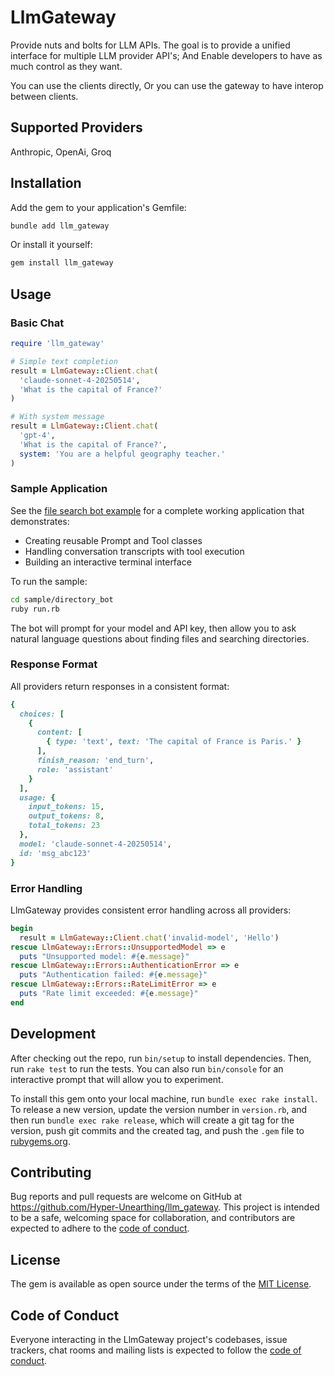 # LlmGateway

Provide nuts and bolts for LLM APIs. The goal is to provide a unified interface for multiple LLM provider API's; And Enable developers to have as much control as they want.

You can use the clients directly, Or you can use the gateway to have interop between clients.

## Supported Providers
Anthropic, OpenAi, Groq


## Installation

Add the gem to your application's Gemfile:

```bash
bundle add llm_gateway
```

Or install it yourself:

```bash
gem install llm_gateway
```

## Usage

### Basic Chat

```ruby
require 'llm_gateway'

# Simple text completion
result = LlmGateway::Client.chat(
  'claude-sonnet-4-20250514',
  'What is the capital of France?'
)

# With system message
result = LlmGateway::Client.chat(
  'gpt-4',
  'What is the capital of France?',
  system: 'You are a helpful geography teacher.'
)
```

### Sample Application

See the [file search bot example](sample/directory_bot/) for a complete working application that demonstrates:
- Creating reusable Prompt and Tool classes
- Handling conversation transcripts with tool execution
- Building an interactive terminal interface

To run the sample:

```bash
cd sample/directory_bot
ruby run.rb
```

The bot will prompt for your model and API key, then allow you to ask natural language questions about finding files and searching directories.

### Response Format

All providers return responses in a consistent format:

```ruby
{
  choices: [
    {
      content: [
        { type: 'text', text: 'The capital of France is Paris.' }
      ],
      finish_reason: 'end_turn',
      role: 'assistant'
    }
  ],
  usage: {
    input_tokens: 15,
    output_tokens: 8,
    total_tokens: 23
  },
  model: 'claude-sonnet-4-20250514',
  id: 'msg_abc123'
}
```

### Error Handling

LlmGateway provides consistent error handling across all providers:

```ruby
begin
  result = LlmGateway::Client.chat('invalid-model', 'Hello')
rescue LlmGateway::Errors::UnsupportedModel => e
  puts "Unsupported model: #{e.message}"
rescue LlmGateway::Errors::AuthenticationError => e
  puts "Authentication failed: #{e.message}"
rescue LlmGateway::Errors::RateLimitError => e
  puts "Rate limit exceeded: #{e.message}"
end
```

## Development

After checking out the repo, run `bin/setup` to install dependencies. Then, run `rake test` to run the tests. You can also run `bin/console` for an interactive prompt that will allow you to experiment.

To install this gem onto your local machine, run `bundle exec rake install`. To release a new version, update the version number in `version.rb`, and then run `bundle exec rake release`, which will create a git tag for the version, push git commits and the created tag, and push the `.gem` file to [rubygems.org](https://rubygems.org).

## Contributing

Bug reports and pull requests are welcome on GitHub at https://github.com/Hyper-Unearthing/llm_gateway. This project is intended to be a safe, welcoming space for collaboration, and contributors are expected to adhere to the [code of conduct](https://github.com/Hyper-Unearthing/llm_gateway/blob/master/CODE_OF_CONDUCT.md).

## License

The gem is available as open source under the terms of the [MIT License](https://opensource.org/licenses/MIT).

## Code of Conduct

Everyone interacting in the LlmGateway project's codebases, issue trackers, chat rooms and mailing lists is expected to follow the [code of conduct](https://github.com/Hyper-Unearthing/llm_gateway/blob/master/CODE_OF_CONDUCT.md).

